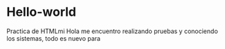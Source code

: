 # Hello-world
Practica de HTMLmi
Hola me encuentro realizando pruebas y conociendo los sistemas, todo es nuevo para 
